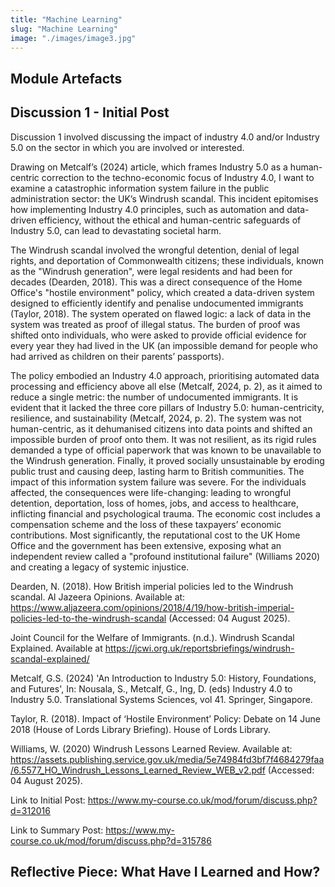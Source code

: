 ```yaml
---
title: "Machine Learning"
slug: "Machine Learning"
image: "./images/image3.jpg"
---
```

## Module Artefacts
## Discussion 1 - Initial Post
Discussion 1 involved discussing the impact of industry 4.0 and/or Industry 5.0 on the sector in which you are involved or interested.

Drawing on Metcalf’s (2024) article, which frames Industry 5.0 as a human-centric correction to the techno-economic focus of Industry 4.0, I want to examine a catastrophic information system failure in the public administration sector: the UK’s Windrush scandal. This incident epitomises how implementing Industry 4.0 principles, such as automation and data-driven efficiency, without the ethical and human-centric safeguards of Industry 5.0, can lead to devastating societal harm.

The Windrush scandal involved the wrongful detention, denial of legal rights, and deportation of Commonwealth citizens; these individuals, known as the "Windrush generation", were legal residents and had been for decades (Dearden, 2018).  This was a direct consequence of the Home Office's "hostile environment" policy, which created a data-driven system designed to efficiently identify and penalise undocumented immigrants (Taylor, 2018).  The system operated on flawed logic: a lack of data in the system was treated as proof of illegal status. The burden of proof was shifted onto individuals, who were asked to provide official evidence for every year they had lived in the UK (an impossible demand for people who had arrived as children on their parents’ passports).

 The policy embodied an Industry 4.0 approach, prioritising automated data processing and efficiency above all else (Metcalf, 2024, p. 2), as it aimed to reduce a single metric: the number of undocumented immigrants. It is evident that it lacked the three core pillars of Industry 5.0: human-centricity, resilience, and sustainability (Metcalf, 2024, p. 2). The system was not human-centric, as it dehumanised citizens into data points and shifted an impossible burden of proof onto them. It was not resilient, as its rigid rules demanded a type of official paperwork that was known to be unavailable to the Windrush generation. Finally, it proved socially unsustainable by eroding public trust and causing deep, lasting harm to British communities.  The impact of this information system failure was severe. For the individuals affected, the consequences were life-changing: leading to wrongful detention, deportation, loss of homes, jobs, and access to healthcare, inflicting financial and psychological trauma. The economic cost includes a compensation scheme and the loss of these taxpayers’ economic contributions. Most significantly, the reputational cost to the UK Home Office and the government has been extensive, exposing what an independent review called a "profound institutional failure" (Williams 2020) and creating a legacy of systemic injustice.

Dearden, N. (2018). How British imperial policies led to the Windrush scandal. Al Jazeera Opinions. Available at: https://www.aljazeera.com/opinions/2018/4/19/how-british-imperial-policies-led-to-the-windrush-scandal (Accessed: 04 August 2025).

Joint Council for the Welfare of Immigrants. (n.d.). Windrush Scandal Explained. Available at https://jcwi.org.uk/reportsbriefings/windrush-scandal-explained/

Metcalf, G.S. (2024) 'An Introduction to Industry 5.0: History, Foundations, and Futures', In: Nousala, S., Metcalf, G., Ing, D. (eds) Industry 4.0 to Industry 5.0. Translational Systems Sciences, vol 41. Springer, Singapore.

Taylor, R. (2018). Impact of ‘Hostile Environment’ Policy: Debate on 14 June 2018 (House of Lords Library Briefing). House of Lords Library.

Williams, W. (2020) Windrush Lessons Learned Review. Available at: https://assets.publishing.service.gov.uk/media/5e74984fd3bf7f4684279faa/6.5577_HO_Windrush_Lessons_Learned_Review_WEB_v2.pdf  (Accessed: 04 August 2025).

Link to Initial Post: https://www.my-course.co.uk/mod/forum/discuss.php?d=312016

Link to Summary Post: https://www.my-course.co.uk/mod/forum/discuss.php?d=315786
## Reflective Piece: What Have I Learned and How?
